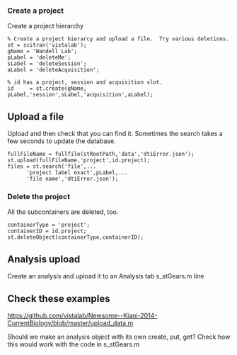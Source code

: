 ### Create a project
Create a project hierarchy 
``` 
% Create a project hierarcy and upload a file.  Try various deletions.
st = scitran('vistalab'); 
gName = 'Wandell Lab';
pLabel = 'deleteMe';
sLabel = 'deleteSession';
aLabel = 'deleteAcquisition';

% id has a project, session and acquisition slot.
id     = st.create(gName, pLabel,'session',sLabel,'acquisition',aLabel);
```
## Upload a file
Upload and then check that you can find it.  Sometimes the search takes a few seconds to update the database.
```
fullFileName = fullfile(stRootPath,'data','dtiError.json');
st.upload(fullFileName,'project',id.project);
files = st.search('file',...
      'project label exact',pLabel,...
      'file name','dtiError.json');
```   
### Delete the project
All the subcontainers are deleted, too.
```
containerType = 'project';
containerID = id.project;
st.deleteObject(containerType,containerID);
```

## Analysis upload

Create an analysis and upload it to an Analysis tab
s_stGears.m line

## Check these examples

https://github.com/vistalab/Newsome--Kiani-2014-CurrentBiology/blob/master/upload_data.m

Should we make an analysis object with its own create, put, get? Check how this would work with the code in s_stGears.m




